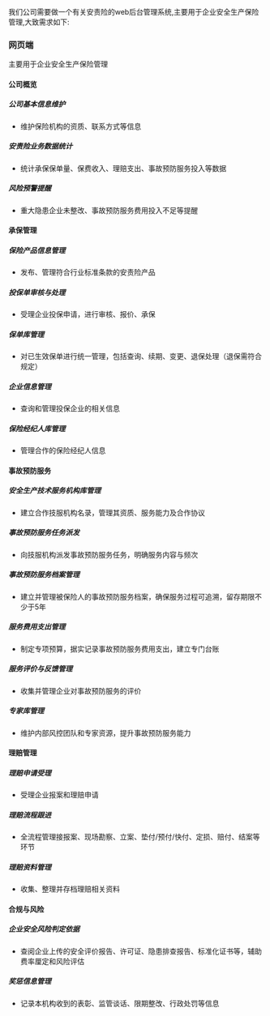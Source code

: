 我们公司需要做一个有关安责险的web后台管理系统,主要用于企业安全生产保险管理,大致需求如下:
### 网页端
主要用于企业安全生产保险管理
#### 公司概览

##### 公司基本信息维护

- 维护保险机构的资质、联系方式等信息

##### 安责险业务数据统计

- 统计承保保单量、保费收入、理赔支出、事故预防服务投入等数据

##### 风险预警提醒

- 重大隐患企业未整改、事故预防服务费用投入不足等提醒

#### 承保管理

##### 保险产品信息管理

- 发布、管理符合行业标准条款的安责险产品

##### 投保单审核与处理

- 受理企业投保申请，进行审核、报价、承保

##### 保单库管理

- 对已生效保单进行统一管理，包括查询、续期、变更、退保处理（退保需符合规定）

##### 企业信息管理

- 查询和管理投保企业的相关信息

##### 保险经纪人库管理

- 管理合作的保险经纪人信息

#### 事故预防服务

##### 安全生产技术服务机构库管理

- 建立合作技服机构名录，管理其资质、服务能力及合作协议

##### 事故预防服务任务派发

- 向技服机构派发事故预防服务任务，明确服务内容与频次

##### 事故预防服务档案管理

- 建立并管理被保险人的事故预防服务档案，确保服务过程可追溯，留存期限不少于5年

##### 服务费用支出管理

- 制定专项预算，据实记录事故预防服务费用支出，建立专门台账

##### 服务评价与反馈管理

- 收集并管理企业对事故预防服务的评价

##### 专家库管理

- 维护内部风控团队和专家资源，提升事故预防服务能力

#### 理赔管理

##### 理赔申请受理

- 受理企业报案和理赔申请

##### 理赔流程跟进

- 全流程管理接报案、现场勘察、立案、垫付/预付/快付、定损、赔付、结案等环节

##### 理赔资料管理

- 收集、整理并存档理赔相关资料

#### 合规与风险

##### 企业安全风险判定依据

- 查阅企业上传的安全评价报告、许可证、隐患排查报告、标准化证书等，辅助费率厘定和风险评估

##### 奖惩信息管理

- 记录本机构收到的表彰、监管谈话、限期整改、行政处罚等信息
